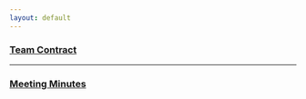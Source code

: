 ```yaml
---
layout: default
---
```



### [Team Contract](https://github.com/kristinanemeth/group14/raw/master/Group%2014%20Team%20Contract%20(1).pdf)

***

### [Meeting Minutes](https://docs.google.com/a/cornell.edu/spreadsheets/d/1CBEvHegp8kpS_mq1MBApOBkfDOjONgkbiaCOoy79ZFw/edit?usp=sharing)
